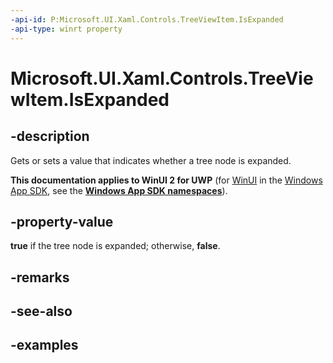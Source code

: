 ```yaml
---
-api-id: P:Microsoft.UI.Xaml.Controls.TreeViewItem.IsExpanded
-api-type: winrt property
---
```

<!-- Property syntax.
public bool IsExpanded { get;  set; }
-->

# Microsoft.UI.Xaml.Controls.TreeViewItem.IsExpanded


## -description

Gets or sets a value that indicates whether a tree node is expanded.


**This documentation applies to WinUI 2 for UWP** (for [WinUI](/windows/apps/winui/winui3/) in the [Windows App SDK](/windows/apps/windows-app-sdk/), see the **[Windows App SDK namespaces](/windows/windows-app-sdk/api/winrt/)**).

## -property-value

**true** if the tree node is expanded; otherwise, **false**.


## -remarks


## -see-also


## -examples


